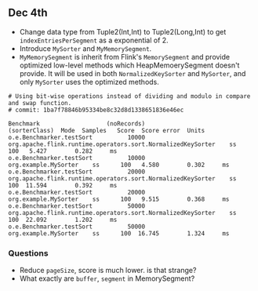 ## Dec 4th
- Change data type from Tuple2(Int,Int) to Tuple2(Long,Int) to get `indexEntriesPerSegment` as a exponential of 2.
- Introduce `MySorter` and  `MyMemorySegment`.
- `MyMemorySegment` is inherit from Flink's `MemorySegment` and provide
  optimized low-level methods which HeapMemoerySegment doesn't provide. It will be used in both `NormalizedKeySorter` and `MySorter`,
  and only `MySorter` uses the optimized methods.

```
# Using bit-wise operations instead of dividing and modulo in compare and swap function.
# commit: 1ba7f78846b95334be8c32d8d1338651836e46ec

Benchmark                   (noRecords)                                                (sorterClass)  Mode  Samples   Score  Score error  Units
o.e.Benchmarker.testSort          10000  org.apache.flink.runtime.operators.sort.NormalizedKeySorter    ss      100   5.427        0.282     ms
o.e.Benchmarker.testSort          10000                                         org.example.MySorter    ss      100   4.580        0.302     ms
o.e.Benchmarker.testSort          20000  org.apache.flink.runtime.operators.sort.NormalizedKeySorter    ss      100  11.594        0.392     ms
o.e.Benchmarker.testSort          20000                                         org.example.MySorter    ss      100   9.515        0.368     ms
o.e.Benchmarker.testSort          50000  org.apache.flink.runtime.operators.sort.NormalizedKeySorter    ss      100  22.092        1.202     ms
o.e.Benchmarker.testSort          50000                                         org.example.MySorter    ss      100  16.745        1.324     ms
```

### Questions
- Reduce `pageSize`, score is much lower. is that strange?
- What exactly are `buffer`, `segment` in MemorySegment?

